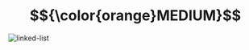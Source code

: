 # $${\color{orange}MEDIUM}$$
![linked-list](https://user-images.githubusercontent.com/65892342/232448224-adca9443-172b-4b7e-a0dd-72eb05a292a3.svg)
